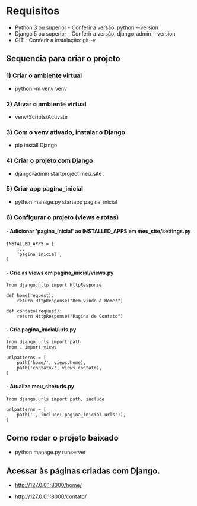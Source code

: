 # Requisitos

* Python 3 ou superior - Conferir a versão: python --version
* Django 5 ou superior - Conferir a versão: django-admin --version
* GIT - Conferir a instalação: git -v

## Sequencia para criar o projeto

### 1) Criar o ambiente virtual

* python -m venv venv


### 2) Ativar o ambiente virtual

* venv\Scripts\Activate


### 3) Com o venv ativado, instalar o Django

* pip install Django


### 4) Criar o projeto com Django

* django-admin startproject meu_site .


### 5) Criar app pagina_inicial

* python manage.py startapp pagina_inicial


### 6) Configurar o projeto (views e rotas)

#### - Adicionar 'pagina_inicial' ao INSTALLED_APPS em meu_site/settings.py

```
INSTALLED_APPS = [
    ...
    'pagina_inicial',
]
```

#### - Crie as views em pagina_inicial/views.py

```
from django.http import HttpResponse

def home(request):
    return HttpResponse("Bem-vindo à Home!")

def contato(request):
    return HttpResponse("Página de Contato")
```


#### - Crie pagina_inicial/urls.py

```
from django.urls import path
from . import views

urlpatterns = [
    path('home/', views.home),
    path('contato/', views.contato),
]
```

#### - Atualize meu_site/urls.py

```
from django.urls import path, include

urlpatterns = [
    path('', include('pagina_inicial.urls')),
]

```

## Como rodar o projeto baixado

* python manage.py runserver


## Acessar às páginas criadas com Django.

* http://127.0.0.1:8000/home/


* http://127.0.0.1:8000/contato/

